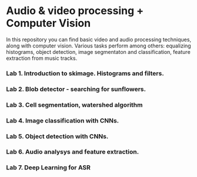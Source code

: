 # Audio & video processing + Computer Vision
In this repository you can find basic video and audio processing techniques, along with computer vision. Various tasks perform among others: equalizing histograms, object detection, image segmentaton and classification, feature extraction from music tracks.

### Lab 1. Introduction to skimage. Histograms and filters.
### Lab 2. Blob detector - searching for sunflowers.
### Lab 3. Cell segmentation, watershed algorithm
### Lab 4. Image classification with CNNs.
### Lab 5. Object detection with CNNs.
### Lab 6. Audio analysys and feature extraction.
### Lab 7. Deep Learning for ASR
